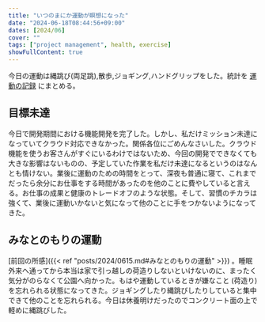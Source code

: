 ```yaml
---
title: "いつのまにか運動が瞑想になった"
date: "2024-06-18T08:44:56+09:00"
dates: [2024/06]
cover: ""
tags: ["project management", health, exercise]
showFullContent: true
---
```


今日の運動は縄跳び(両足跳),散歩,ジョギング,ハンドグリップをした。統計を [運動の記録](https://docs.google.com/spreadsheets/d/1bg85QtM-LciUgey8I79uI7vW2PEwsP6TVdeIRVkACBg/edit?usp=sharing) にまとめる。

## 目標未達

今日で開発期間における機能開発を完了した。しかし、私だけミッション未達になっていてクラウド対応できなかった。関係各位にごめんなさいした。クラウド機能を使うお客さんがすぐにいるわけではないため、今回の開発でできなくても大きな影響はないものの、予定していた作業を私だけ未達になるというのはなんとも情けない。業後に運動のための時間をとって、深夜も普通に寝て、これまでだったら余分にお仕事をする時間があったのを他のことに費やしていると言える。お仕事の成果と健康のトレードオフのような状態。そして、習慣のチカラは強くて、業後に運動いかないと気になって他のことに手をつかないようになってきた。

## みなとのもりの運動

[前回の所感]({{< ref "posts/2024/0615.md#みなとのもりの運動" >}}) 。睡眠外来へ通ってから本当は家で引っ越しの荷造りしないといけないのに、まったく気分がのらなくて公園へ向かった。もはや運動しているときが嫌なこと (荷造り) を忘れられる状態になってきた。ジョギングしたり縄跳びしたりしていると集中できて他のことを忘れられる。今日は休養明けだったのでコンクリート面の上で軽めに縄跳びした。
